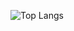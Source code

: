 ![Top Langs](https://github-readme-stats.vercel.app/api/top-langs/?username=anuraghazra&langs_count=10)
